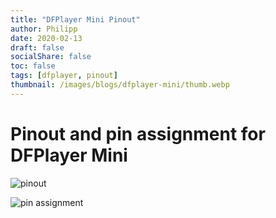 ```yaml
---
title: "DFPlayer Mini Pinout"
author: Philipp
date: 2020-02-13
draft: false
socialShare: false
toc: false
tags: [dfplayer, pinout]
thumbnail: /images/blogs/dfplayer-mini/thumb.webp
---
```


# Pinout and pin assignment for DFPlayer Mini

![pinout](/images/blogs/dfplayer-mini/pinout.webp)

![pin assignment](/images/blogs/dfplayer-mini/pin-assignment.webp)
